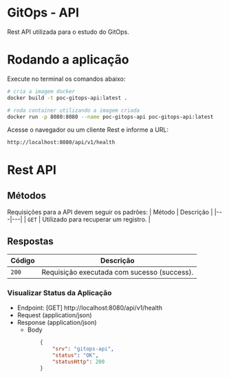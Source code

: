 # GitOps - API

Rest API utilizada para o estudo do GitOps.

# Rodando a aplicação

Execute no terminal os comandos abaixo:

```sh
# cria a imagem docker
docker build -t poc-gitops-api:latest .
```

```sh
# roda container utilizando a imagem criada
docker run -p 8080:8080 --name poc-gitops-api poc-gitops-api:latest
```

Acesse o navegador ou um cliente Rest e informe a URL:

```sh
http://localhost:8080/api/v1/health
```

# Rest API
## Métodos
Requisições para a API devem seguir os padrões:
| Método | Descrição |
|---|---|
| `GET` | Utilizado para recuperar um registro. |

## Respostas

| Código | Descrição |
|---|---|
| `200` | Requisição executada com sucesso (success).|

### Visualizar Status da Aplicação
+ Endpoint: [GET] http://localhost:8080/api/v1/health
+ Request (application/json)
+ Response (application/json)
    + Body
        ```json
            {
                "srv": "gitops-api",
                "status": "OK",
                "statusHttp": 200
            }
        ```